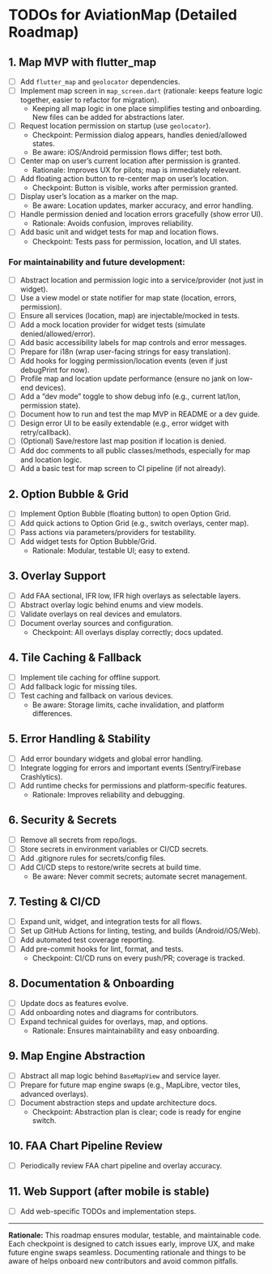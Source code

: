 
# TODOs for AviationMap (Detailed Roadmap)

## 1. Map MVP with flutter_map
- [ ] Add `flutter_map` and `geolocator` dependencies.
- [ ] Implement map screen in `map_screen.dart` (rationale: keeps feature logic together, easier to refactor for migration).
  - Keeping all map logic in one place simplifies testing and onboarding. New files can be added for abstractions later.
- [ ] Request location permission on startup (use `geolocator`).
  - Checkpoint: Permission dialog appears, handles denied/allowed states.
  - Be aware: iOS/Android permission flows differ; test both.
- [ ] Center map on user’s current location after permission is granted.
  - Rationale: Improves UX for pilots; map is immediately relevant.
- [ ] Add floating action button to re-center map on user’s location.
  - Checkpoint: Button is visible, works after permission granted.
- [ ] Display user’s location as a marker on the map.
  - Be aware: Location updates, marker accuracy, and error handling.
- [ ] Handle permission denied and location errors gracefully (show error UI).
  - Rationale: Avoids confusion, improves reliability.
- [ ] Add basic unit and widget tests for map and location flows.
  - Checkpoint: Tests pass for permission, location, and UI states.

### For maintainability and future development:
- [ ] Abstract location and permission logic into a service/provider (not just in widget).
- [ ] Use a view model or state notifier for map state (location, errors, permission).
- [ ] Ensure all services (location, map) are injectable/mocked in tests.
- [ ] Add a mock location provider for widget tests (simulate denied/allowed/error).
- [ ] Add basic accessibility labels for map controls and error messages.
- [ ] Prepare for i18n (wrap user-facing strings for easy translation).
- [ ] Add hooks for logging permission/location events (even if just debugPrint for now).
- [ ] Profile map and location update performance (ensure no jank on low-end devices).
- [ ] Add a “dev mode” toggle to show debug info (e.g., current lat/lon, permission state).
- [ ] Document how to run and test the map MVP in README or a dev guide.
- [ ] Design error UI to be easily extendable (e.g., error widget with retry/callback).
- [ ] (Optional) Save/restore last map position if location is denied.
- [ ] Add doc comments to all public classes/methods, especially for map and location logic.
- [ ] Add a basic test for map screen to CI pipeline (if not already).

## 2. Option Bubble & Grid
- [ ] Implement Option Bubble (floating button) to open Option Grid.
- [ ] Add quick actions to Option Grid (e.g., switch overlays, center map).
- [ ] Pass actions via parameters/providers for testability.
- [ ] Add widget tests for Option Bubble/Grid.
  - Rationale: Modular, testable UI; easy to extend.

## 3. Overlay Support
- [ ] Add FAA sectional, IFR low, IFR high overlays as selectable layers.
- [ ] Abstract overlay logic behind enums and view models.
- [ ] Validate overlays on real devices and emulators.
- [ ] Document overlay sources and configuration.
  - Checkpoint: All overlays display correctly; docs updated.

## 4. Tile Caching & Fallback
- [ ] Implement tile caching for offline support.
- [ ] Add fallback logic for missing tiles.
- [ ] Test caching and fallback on various devices.
  - Be aware: Storage limits, cache invalidation, and platform differences.

## 5. Error Handling & Stability
- [ ] Add error boundary widgets and global error handling.
- [ ] Integrate logging for errors and important events (Sentry/Firebase Crashlytics).
- [ ] Add runtime checks for permissions and platform-specific features.
  - Rationale: Improves reliability and debugging.

## 6. Security & Secrets
- [ ] Remove all secrets from repo/logs.
- [ ] Store secrets in environment variables or CI/CD secrets.
- [ ] Add .gitignore rules for secrets/config files.
- [ ] Add CI/CD steps to restore/write secrets at build time.
  - Be aware: Never commit secrets; automate secret management.

## 7. Testing & CI/CD
- [ ] Expand unit, widget, and integration tests for all flows.
- [ ] Set up GitHub Actions for linting, testing, and builds (Android/iOS/Web).
- [ ] Add automated test coverage reporting.
- [ ] Add pre-commit hooks for lint, format, and tests.
  - Checkpoint: CI/CD runs on every push/PR; coverage is tracked.

## 8. Documentation & Onboarding
- [ ] Update docs as features evolve.
- [ ] Add onboarding notes and diagrams for contributors.
- [ ] Expand technical guides for overlays, map, and options.
  - Rationale: Ensures maintainability and easy onboarding.

## 9. Map Engine Abstraction
- [ ] Abstract all map logic behind `BaseMapView` and service layer.
- [ ] Prepare for future map engine swaps (e.g., MapLibre, vector tiles, advanced overlays).
- [ ] Document abstraction steps and update architecture docs.
  - Checkpoint: Abstraction plan is clear; code is ready for engine switch.

## 10. FAA Chart Pipeline Review
- [ ] Periodically review FAA chart pipeline and overlay accuracy.

## 11. Web Support (after mobile is stable)
- [ ] Add web-specific TODOs and implementation steps.

---
**Rationale:**
This roadmap ensures modular, testable, and maintainable code. Each checkpoint is designed to catch issues early, improve UX, and make future engine swaps seamless. Documenting rationale and things to be aware of helps onboard new contributors and avoid common pitfalls.
